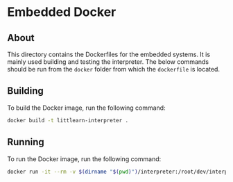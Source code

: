 # Embedded Docker

## About

This directory contains the Dockerfiles for the embedded systems. It is mainly used building and testing the interpreter. The below commands should be run from the `docker` folder from which the `dockerfile` is located.

## Building

To build the Docker image, run the following command:

```bash
docker build -t littlearn-interpreter .
```

## Running

To run the Docker image, run the following command:

```bash
docker run -it --rm -v $(dirname "$(pwd)")/interpreter:/root/dev/interpreter littlearn-interpreter
```